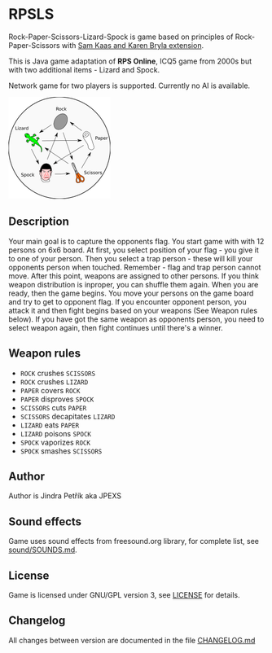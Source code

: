 # RPSLS

Rock-Paper-Scissors-Lizard-Spock is game based on principles of Rock-Paper-Scissors
with [Sam Kaas and Karen Bryla extension](http://www.samkass.com/theories/RPSSL.html).

This is Java game adaptation of **RPS Online**, ICQ5 game from 2000s but with
two additional items - Lizard and Spock.

Network game for two players is supported. Currently no AI is available.

![Manual](graphics/manual.png)

## Description
Your main goal is to capture the opponents flag.
You start game with with 12 persons on 6x6 board.
At first, you select position of your flag - you give it to one of your person.
Then you select a trap person - these will kill your opponents person
when touched. Remember - flag and trap person cannot move.
After this point, weapons are assigned to other persons.
If you think weapon distribution is inproper, you can shuffle them again.
When you are ready, then the game begins.
You move your persons on the game board and try to get to opponent flag.
If you encounter opponent person, you attack it and then fight begins
based on your weapons (See Weapon rules below).
If you have got the same weapon as opponents person,
you need to select weapon again, then fight continues until there's a winner.

## Weapon rules
- `ROCK` crushes `SCISSORS`
- `ROCK` crushes `LIZARD`
- `PAPER` covers `ROCK`
- `PAPER` disproves `SPOCK`
- `SCISSORS` cuts `PAPER`
- `SCISSORS` decapitates `LIZARD`
- `LIZARD` eats `PAPER`
- `LIZARD` poisons `SPOCK`
- `SPOCK` vaporizes `ROCK`
- `SPOCK` smashes `SCISSORS`

## Author
Author is Jindra Petřík aka JPEXS

## Sound effects
Game uses sound effects from freesound.org library,
for complete list, see [sound/SOUNDS.md](sound/SOUNDS.md).

## License
Game is licensed under GNU/GPL version 3, see [LICENSE](LICENSE) for details.

## Changelog
All changes between version are documented in the file [CHANGELOG.md](CHANGELOG.md)

